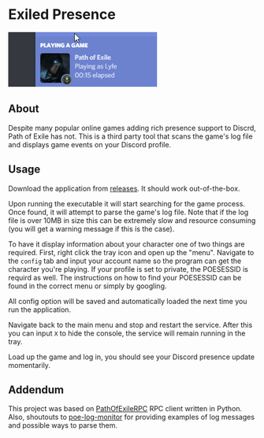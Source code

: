 # Exiled Presence

![Image2](Resources/image.gif)

## About

Despite many popular online games adding rich presence support to Discrd, Path of
Exile has not. This is a third party tool that scans the game's log file and displays
game events on your Discord profile.

## Usage

Download the application from [releases](https://github.com/siegrest/Exiled-Presence/releases). 
It should work out-of-the-box.

Upon running the executable it will start searching for the game process. 
Once found, it will attempt to parse the game's log file. Note that if the log file
is over 10MB in size this can be extremely slow and resource consuming (you will get 
a warning message if this is the case).

To have it display information about your character one of two things are required.
First, right click the tray icon and open up the "menu". Navigate to the `config`
tab and input your account name so the program can get the character you're playing.
If your profile is set to private, the POESESSID is requird as well. The instructions
on how to find your POESESSID can be found in the correct menu or simply by googling.

All config option will be saved and automatically loaded the next time you run the 
application.

Navigate back to the main menu and stop and restart the service. After this you can
input `X` to hide the console, the service will remain running in the tray.

Load up the game and log in, you should see your Discord presence update momentarily.

## Addendum

This project was based on [PathOfExileRPC](https://github.com/xKynn/PathOfExileRPC) 
RPC client written in Python. 
Also, shoutouts to [poe-log-monitor](https://github.com/viktorgullmark/poe-log-monitor)
for providing examples of log messages and possible ways to parse them.
